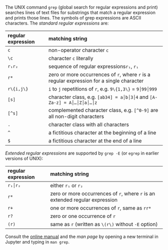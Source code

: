 The UNIX command `grep` (global search for regular expressions and print) searches lines of text files for substrings that match a regular expression and prints those lines. The symbols of grep expressions are ASCII characters. The _standard regular expressions_ are: 

| regular expression | matching string                                                                           |
|:-------------------|:------------------------------------------------------------------------------------------|
| `c`                | non-operator character `c`                                                                |
| `\c`               | character `c` literally                                                                   |
| `r₁r₂`             | sequence of regular expressions`r₁`, `r₁`                                                 |
| `r*`               | zero or more occurrences of `r`, where `r` is a regular expression for a single character |
| `r\{i,j\}`         | `i` to `j` repetitions of `r`, e.g. `9\{1,3\}` = `9│99│999`                               |
| `[s]`              | character class, e.g. `[ab34] = a│b│3│4` and `[A-Za-z] = A│…│Z│a│…│z`                     |
| `[^s]`             | complemented character class, e.g. `[^0-9]` are all non-digit characters                  |
| `.`                | character class with all characters                                                       |
| `^`                | a fictitious character at the beginning of a line                                         |
| `$`                | a fictitious character at the end of a line                                               |

_Extended regular expressions_ are supported by `grep -E` (or `egrep` in earlier versions of UNIX):

| regular expression | matching string                                                              |
|:-------------------|:-----------------------------------------------------------------------------|
| `r₁│r₂`            | either `r₁` or `r₂`                                                          |
| `r*`               | zero or more occurrences of `r`, where `r` is an extended regular expression |
| `r+`               | one or more occurrences of `r`, same as `rr*`                                |
| `r?`               | zero or one occurrence of `r`                                                |
| `(r)`              | same as `r` (written as `\(r\)` without `-E` option)                         |

Consult the [online manual](https://www.gnu.org/software/grep/manual/grep.html) and the _man page_ by opening a new terminal in Jupyter and typing in `man grep`.
